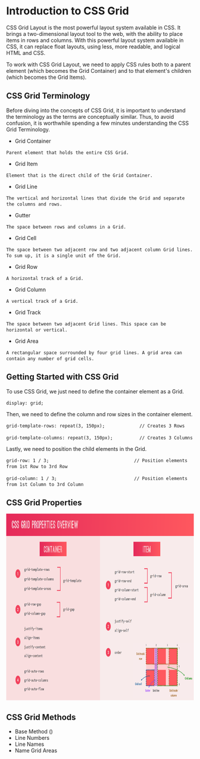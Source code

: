 # Introduction to CSS Grid

CSS Grid Layout is the most powerful layout system available in CSS. It brings a two-dimensional layout tool to the web, with the ability to place items in rows and columns. With this powerful layout system available in CSS, it can replace float layouts, using less, more readable, and logical HTML and CSS.

To work with CSS Grid Layout, we need to apply CSS rules both to a parent element (which becomes the Grid Container) and to that element's children (which becomes the Grid Items).

## CSS Grid Terminology

Before diving into the concepts of CSS Grid, it is important to understand the terminology as the terms are conceptually similar. Thus, to avoid confusion, it is worthwhile spending a few minutes understanding the CSS Grid Terminology.

- Grid Container

```
Parent element that holds the entire CSS Grid.
```

- Grid Item

```
Element that is the direct child of the Grid Container.
```

- Grid Line

```
The vertical and horizontal lines that divide the Grid and separate the columns and rows.
```

- Gutter

```
The space between rows and columns in a Grid.
```

- Grid Cell

```
The space between two adjacent row and two adjacent column Grid lines. To sum up, it is a single unit of the Grid.
```

- Grid Row

```
A horizontal track of a Grid.
```

- Grid Column

```
A vertical track of a Grid.
```

- Grid Track

```
The space between two adjacent Grid lines. This space can be horizontal or vertical.
```

- Grid Area

```
A rectangular space surrounded by four grid lines. A grid area can contain any number of grid cells.
```

## Getting Started with CSS Grid

To use CSS Grid, we just need to define the container element as a Grid.

```
display: grid;
```

Then, we need to define the column and row sizes in the container element.

```
grid-template-rows: repeat(3, 150px);             // Creates 3 Rows

grid-template-columns: repeat(3, 150px);          // Creates 3 Columns
```

Lastly, we need to position the child elements in the Grid.

```
grid-row: 1 / 3;                                // Position elements from 1st Row to 3rd Row

grid-column: 1 / 3;                             // Position elements from 1st Column to 3rd Column
```

## CSS Grid Properties

<img src="./img/CSS Properties.PNG" width="1000px" height="500px" title="CSS Properties Image">

## CSS Grid Methods

- Base Method ()
- Line Numbers
- Line Names
- Name Grid Areas